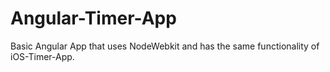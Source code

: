 # Angular-Timer-App
Basic Angular App that uses NodeWebkit and has the same functionality of iOS-Timer-App.
